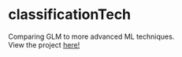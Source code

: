 # classificationTech
Comparing GLM to more advanced ML techniques.  
View the project [here!](http://rpubs.com/mr-hn/467201)
